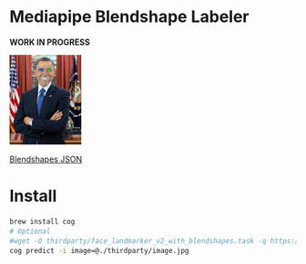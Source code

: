 # Mediapipe Blendshape Labeler

**WORK IN PROGRESS**

<img src="image.jpg_debug.jpg" width="25%">

[Blendshapes JSON](mediapipe_blendshape_labeler/image.jpg_blendshapes.json)

# Install

```zsh
brew install cog
# Optional
#wget -O thirdparty/face_landmarker_v2_with_blendshapes.task -q https://storage.googleapis.com/mediapipe-models/face_landmarker/face_landmarker/float16/1/face_landmarker.task
cog predict -i image=@./thirdparty/image.jpg
```
